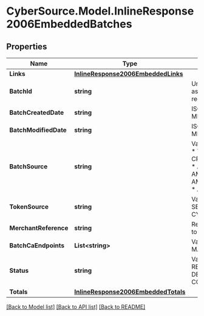 # CyberSource.Model.InlineResponse2006EmbeddedBatches
## Properties

Name | Type | Description | Notes
------------ | ------------- | ------------- | -------------
**Links** | [**InlineResponse2006EmbeddedLinks**](InlineResponse2006EmbeddedLinks.md) |  | [optional] 
**BatchId** | **string** | Unique identification number assigned to the submitted request. | [optional] 
**BatchCreatedDate** | **string** | ISO-8601 format: yyyy-MM-ddTHH:mm:ssZ | [optional] 
**BatchModifiedDate** | **string** | ISO-8601 format: yyyy-MM-ddTHH:mm:ssZ | [optional] 
**BatchSource** | **string** | Valid Values:   * SCHEDULER   * TOKEN_API   * CREDIT_CARD_FILE_UPLOAD   * AMEX_REGSITRY   * AMEX_REGISTRY_API   * AMEX_REGISTRY_API_SYNC   * AMEX_MAINTENANCE  | [optional] 
**TokenSource** | **string** | Valid Values:   * SECURE_STORAGE   * TMS   * CYBERSOURCE  | [optional] 
**MerchantReference** | **string** | Reference used by merchant to identify batch. | [optional] 
**BatchCaEndpoints** | **List&lt;string&gt;** | Valid Values:   * VISA   * MASTERCARD   * AMEX  | [optional] 
**Status** | **string** | Valid Values:   * REJECTED   * RECEIVED   * VALIDATED   * DECLINED   * PROCESSING   * COMPLETE  | [optional] 
**Totals** | [**InlineResponse2006EmbeddedTotals**](InlineResponse2006EmbeddedTotals.md) |  | [optional] 

[[Back to Model list]](../README.md#documentation-for-models) [[Back to API list]](../README.md#documentation-for-api-endpoints) [[Back to README]](../README.md)

